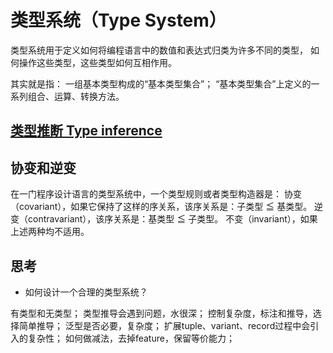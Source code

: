 # 类型系统（Type System）

类型系统用于定义如何将编程语言中的数值和表达式归类为许多不同的类型，
如何操作这些类型，这些类型如何互相作用。

其实就是指：
一组基本类型构成的“基本类型集合”；
“基本类型集合”上定义的一系列组合、运算、转换方法。


## [类型推断 Type inference]()

## 协变和逆变

在一门程序设计语言的类型系统中，一个类型规则或者类型构造器是：
协变（covariant），如果它保持了这样的序关系，该序关系是：子类型 ≦ 基类型。
逆变（contravariant），该序关系是：基类型 ≦ 子类型。
不变（invariant），如果上述两种均不适用。

## 思考

* 如何设计一个合理的类型系统？

有类型和无类型；
类型推导会遇到问题，水很深；
控制复杂度，标注和推导，选择简单推导；
泛型是否必要，复杂度；
扩展tuple、variant、record过程中会引入的复杂性；
如何做减法，去掉feature，保留等价能力；
